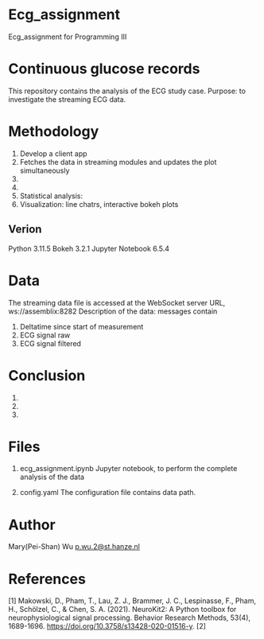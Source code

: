 # Ecg_assignment
Ecg_assignment for Programming III

# Continuous glucose records
This repository contains the analysis of the ECG study case.
Purpose: to investigate the streaming ECG data.

# Methodology
1. Develop a client app
2. Fetches the data in streaming modules and updates the plot simultaneously
3. 
4. 
5. Statistical analysis: 
6. Visualization: line chatrs, interactive bokeh plots

## Verion
Python 3.11.5
Bokeh 3.2.1
Jupyter Notebook 6.5.4

# Data
The streaming data file is accessed at the WebSocket server URL, ws://assemblix:8282
Description of the data: messages contain
 1. Deltatime since start of measurement
 2. ECG signal raw
 3. ECG signal filtered
     
# Conclusion
1. 
2. 
3. 

# Files
1. ecg_assignment.ipynb
    Jupyter notebook, to perform the complete analysis of the data
    
2. config.yaml
    The configuration file contains data path.

# Author
Mary(Pei-Shan) Wu
p.wu.2@st.hanze.nl

# References
[1] Makowski, D., Pham, T., Lau, Z. J., Brammer, J. C., Lespinasse, F., Pham, H., Schölzel, C., & Chen, S. A. (2021). NeuroKit2: A Python toolbox for neurophysiological signal processing. Behavior Research Methods, 53(4), 1689-1696. https://doi.org/10.3758/s13428-020-01516-y.
[2] 

